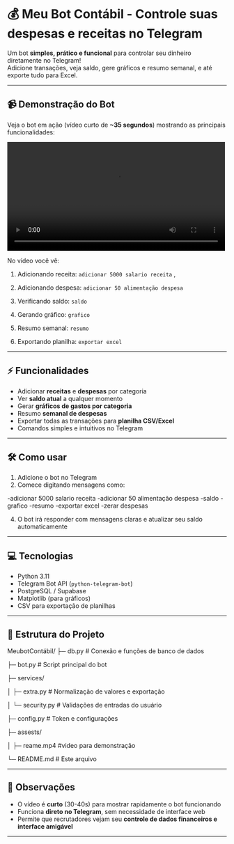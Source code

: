 # 💰 Meu Bot Contábil - Controle suas despesas e receitas no Telegram

Um bot **simples, prático e funcional** para controlar seu dinheiro diretamente no Telegram!  
Adicione transações, veja saldo, gere gráficos e resumo semanal, e até exporte tudo para Excel.

---

## 📹 Demonstração do Bot

Veja o bot em ação (vídeo curto de **~35 segundos**) mostrando as principais funcionalidades:

<video src="assets/readme.mp4" controls width="500"></video>

No vídeo você vê:  
1. Adicionando receita: `adicionar 5000 salario receita` ,

2. Adicionando despesa: `adicionar 50 alimentação despesa`  

3. Verificando saldo: `saldo`  

4. Gerando gráfico: `grafico`  

5. Resumo semanal: `resumo`  

6. Exportando planilha: `exportar excel`  

---

## ⚡ Funcionalidades

- Adicionar **receitas** e **despesas** por categoria  
- Ver **saldo atual** a qualquer momento  
- Gerar **gráficos de gastos por categoria**  
- Resumo **semanal de despesas**  
- Exportar todas as transações para **planilha CSV/Excel**  
- Comandos simples e intuitivos no Telegram  

---

## 🛠 Como usar

1. Adicione o bot no Telegram  
2. Comece digitando mensagens como:
   
 -adicionar 5000 salario receita
 -adicionar 50 alimentação despesa
 -saldo
 -grafico
 -resumo
 -exportar excel
 -zerar despesas

4. O bot irá responder com mensagens claras e atualizar seu saldo automaticamente  

---

## 💻 Tecnologias

- Python 3.11  
- Telegram Bot API (`python-telegram-bot`)  
- PostgreSQL / Supabase  
- Matplotlib (para gráficos)  
- CSV para exportação de planilhas  

---

## 📂 Estrutura do Projeto
MeubotContábil/
├─ db.py # Conexão e funções de banco de dados

├─ bot.py # Script principal do bot

├─ services/

│ ├─ extra.py # Normalização de valores e exportação

│ └─ security.py # Validações de entradas do usuário

├─ config.py # Token e configurações

├─ assests/

│ ├─ reame.mp4 #video para demonstração

└─ README.md # Este arquivo

---

## 🚀 Observações

- O vídeo é **curto** (30-40s) para mostrar rapidamente o bot funcionando  
- Funciona **direto no Telegram**, sem necessidade de interface web  
- Permite que recrutadores vejam seu **controle de dados financeiros e interface amigável**  

---
